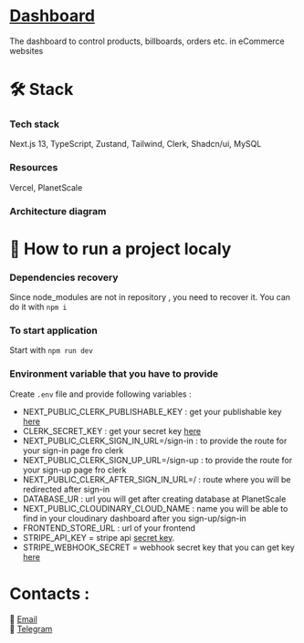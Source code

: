 # <a href="https://e-commerce-deshboard.vercel.app" target="_blank">Dashboard</a>
The dashboard to control products, billboards, orders etc. in eCommerce websites<br/>

# 🛠️ Stack 

### Tech stack
Next.js 13, TypeScript, Zustand, Tailwind, Clerk, Shadcn/ui, MySQL

### Resources
Vercel, PlanetScale
### Architecture diagram

# 🔧 How to run a project localy
### Dependencies recovery
Since node_modules are not in repository , you need to recover it. You can do it with `npm i`
### To start application
Start with `npm run dev`
### Environment variable that you have to provide
Create `.env` file and provide following variables :
* NEXT_PUBLIC_CLERK_PUBLISHABLE_KEY : get your publishable key <a href="https://clerk.com/docs/nextjs/get-started-with-nextjs" target="_blank">here</a>
* CLERK_SECRET_KEY : get your secret key <a href="https://clerk.com/docs/nextjs/get-started-with-nextjs" target="_blank">here</a>
* NEXT_PUBLIC_CLERK_SIGN_IN_URL=/sign-in : to provide the route for your sign-in page fro clerk
* NEXT_PUBLIC_CLERK_SIGN_UP_URL=/sign-up : to provide the route for your sign-up page fro clerk
* NEXT_PUBLIC_CLERK_AFTER_SIGN_IN_URL=/ : route where you will be redirected after sign-in
* DATABASE_UR : url you will get after creating database at PlanetScale
* NEXT_PUBLIC_CLOUDINARY_CLOUD_NAME : name you will be able to find in your cloudinary dashboard after you sign-up/sign-in
* FRONTEND_STORE_URL : url of your frontend
* STRIPE_API_KEY = stripe api <a href="https://dashboard.stripe.com/test/webhooks" target="_blank">secret key</a>.
* STRIPE_WEBHOOK_SECRET = webhook secret key that you can get key <a href="https://dashboard.stripe.com/test/webhooks" target="_blank">here</a>

# Contacts :<br/>
📨 <a href="mailto:zhovanukolexander@gmail.com">Email</a><br/>
📱 <a href="https://t.me/sashazhov" target="_blank">Telegram</a>


